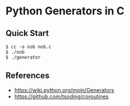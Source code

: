 # Python Generators in C

## Quick Start

```console
$ cc -o nob nob.c
$ ./nob
$ ./generator
```

## References

- https://wiki.python.org/moin/Generators
- https://github.com/tsoding/coroutines
